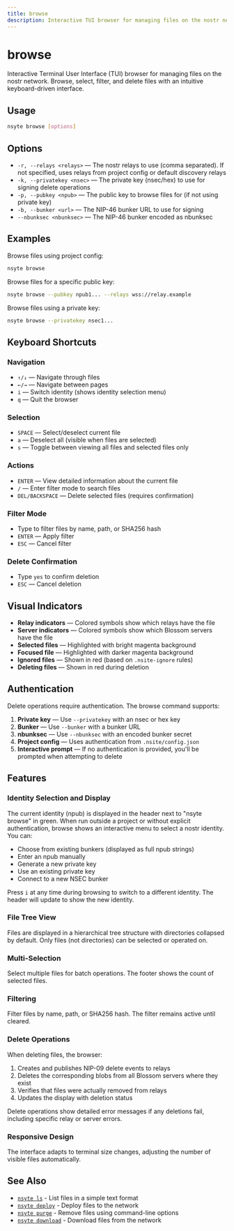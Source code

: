 ```yaml
---
title: browse
description: Interactive TUI browser for managing files on the nostr network
---
```


# browse

Interactive Terminal User Interface (TUI) browser for managing files on the nostr network. Browse, select, filter, and delete files with an intuitive keyboard-driven interface.

## Usage

```bash
nsyte browse [options]
```

## Options

- `-r, --relays <relays>` — The nostr relays to use (comma separated). If not specified, uses relays from project config or default discovery relays
- `-k, --privatekey <nsec>` — The private key (nsec/hex) to use for signing delete operations
- `-p, --pubkey <npub>` — The public key to browse files for (if not using private key)
- `-b, --bunker <url>` — The NIP-46 bunker URL to use for signing
- `--nbunksec <nbunksec>` — The NIP-46 bunker encoded as nbunksec

## Examples

Browse files using project config:

```bash
nsyte browse
```

Browse files for a specific public key:

```bash
nsyte browse --pubkey npub1... --relays wss://relay.example
```

Browse files using a private key:

```bash
nsyte browse --privatekey nsec1...
```

## Keyboard Shortcuts

### Navigation
- `↑/↓` — Navigate through files
- `←/→` — Navigate between pages
- `i` — Switch identity (shows identity selection menu)
- `q` — Quit the browser

### Selection
- `SPACE` — Select/deselect current file
- `a` — Deselect all (visible when files are selected)
- `s` — Toggle between viewing all files and selected files only

### Actions
- `ENTER` — View detailed information about the current file
- `/` — Enter filter mode to search files
- `DEL/BACKSPACE` — Delete selected files (requires confirmation)

### Filter Mode
- Type to filter files by name, path, or SHA256 hash
- `ENTER` — Apply filter
- `ESC` — Cancel filter

### Delete Confirmation
- Type `yes` to confirm deletion
- `ESC` — Cancel deletion

## Visual Indicators

- **Relay indicators** — Colored symbols show which relays have the file
- **Server indicators** — Colored symbols show which Blossom servers have the file
- **Selected files** — Highlighted with bright magenta background
- **Focused file** — Highlighted with darker magenta background
- **Ignored files** — Shown in red (based on `.nsite-ignore` rules)
- **Deleting files** — Shown in red during deletion

## Authentication

Delete operations require authentication. The browse command supports:

1. **Private key** — Use `--privatekey` with an nsec or hex key
2. **Bunker** — Use `--bunker` with a bunker URL
3. **nbunksec** — Use `--nbunksec` with an encoded bunker secret
4. **Project config** — Uses authentication from `.nsite/config.json`
5. **Interactive prompt** — If no authentication is provided, you'll be prompted when attempting to delete

## Features

### Identity Selection and Display
The current identity (npub) is displayed in the header next to "nsyte browse" in green. When run outside a project or without explicit authentication, browse shows an interactive menu to select a nostr identity. You can:
- Choose from existing bunkers (displayed as full npub strings)
- Enter an npub manually
- Generate a new private key
- Use an existing private key
- Connect to a new NSEC bunker

Press `i` at any time during browsing to switch to a different identity. The header will update to show the new identity.

### File Tree View
Files are displayed in a hierarchical tree structure with directories collapsed by default. Only files (not directories) can be selected or operated on.

### Multi-Selection
Select multiple files for batch operations. The footer shows the count of selected files.

### Filtering
Filter files by name, path, or SHA256 hash. The filter remains active until cleared.

### Delete Operations
When deleting files, the browser:
1. Creates and publishes NIP-09 delete events to relays
2. Deletes the corresponding blobs from all Blossom servers where they exist
3. Verifies that files were actually removed from relays
4. Updates the display with deletion status

Delete operations show detailed error messages if any deletions fail, including specific relay or server errors.

### Responsive Design
The interface adapts to terminal size changes, adjusting the number of visible files automatically.

## See Also

- [`nsyte ls`](ls.md) - List files in a simple text format
- [`nsyte deploy`](deploy.md) - Deploy files to the network
- [`nsyte purge`](purge.md) - Remove files using command-line options
- [`nsyte download`](download.md) - Download files from the network